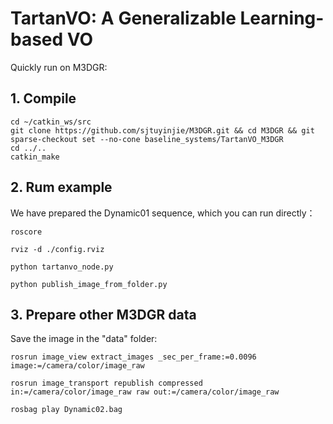 # TartanVO: A Generalizable Learning-based VO

Quickly run on M3DGR:

## 1. Compile
```
cd ~/catkin_ws/src
git clone https://github.com/sjtuyinjie/M3DGR.git && cd M3DGR && git sparse-checkout set --no-cone baseline_systems/TartanVO_M3DGR
cd ../..
catkin_make
```

## 2. Rum example
We have prepared the Dynamic01 sequence, which you can run directly：
```
roscore

rviz -d ./config.rviz

python tartanvo_node.py

python publish_image_from_folder.py
```

## 3. Prepare other M3DGR data
Save the image in the "data" folder:

```
rosrun image_view extract_images _sec_per_frame:=0.0096 image:=/camera/color/image_raw

rosrun image_transport republish compressed in:=/camera/color/image_raw raw out:=/camera/color/image_raw

rosbag play Dynamic02.bag
```
